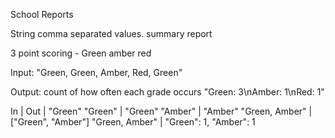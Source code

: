 School Reports

String comma separated values. summary report

3 point scoring - Green amber red

Input: "Green, Green, Amber, Red, Green"

Output: count of how often each grade occurs
"Green: 3\nAmber: 1\nRed: 1"

In    |   Out
        |   "Green"
"Green"        |  "Green"
"Amber"        |  "Amber"
"Green, Amber" | ["Green", "Amber"]
"Green, Amber" | "Green": 1, "Amber": 1

